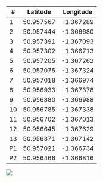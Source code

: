 |#   |  Latitude  |Longitude  |
|----|------------|-----------|
| 1  | 50.957567  | -1.367289 |
| 2  | 50.957444  | -1.366680 |
| 3  | 50.957391  | -1.367093 |
| 4  | 50.957302  | -1.366713 |
| 5  | 50.957205  | -1.367262 |
| 6  | 50.957075  | -1.367324 |
| 7  | 50.957018  | -1.366974 |
| 8  | 50.956933  | -1.367378 |
| 9  | 50.956880  | -1.366988 |
| 10 | 50.956785  | -1.367338 |
| 11 | 50.956702  | -1.367013 |
| 12 | 50.956645  | -1.367629 |
| 13 | 50.956371  | -1.367142 |
| P1 | 50.957021 | -1.366734 |
| P2 | 50.956466 | -1.366816 |

![](http://pix.toile-libre.org/upload/original/1466624759.png)